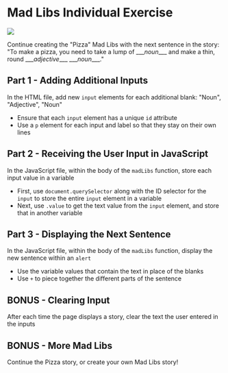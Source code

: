 # Mad Libs Individual Exercise
![](https://i.imgur.com/L0Yd6g4.png)

Continue creating the "Pizza" Mad Libs with the next sentence in the story: "To make a pizza, you need to take a lump of \_\_\__noun_\_\_\_ and make a thin, round \_\_\__adjective_\_\_\_ \_\_\__noun_\_\_\_."

## Part 1 - Adding Additional Inputs
In the HTML file, add new `input` elements for each additional blank: "Noun", "Adjective", "Noun"
- Ensure that each `input` element has a unique `id` attribute
- Use a `p` element for each input and label so that they stay on their own lines

## Part 2 - Receiving the User Input in JavaScript
In the JavaScript file, within the body of the `madLibs` function, store each input value in a variable
- First, use `document.querySelector` along with the ID selector for the `input` to store the entire `input` element in a variable
- Next, use `.value` to get the text value from the `input` element, and store that in another variable

## Part 3 - Displaying the Next Sentence
In the JavaScript file, within the body of the `madLibs` function, display the new sentence within an `alert`
- Use the variable values that contain the text in place of the blanks
- Use `+` to piece together the different parts of the sentence

## BONUS - Clearing Input
After each time the page displays a story, clear the text the user entered in the inputs

## BONUS - More Mad Libs
Continue the Pizza story, or create your own Mad Libs story!